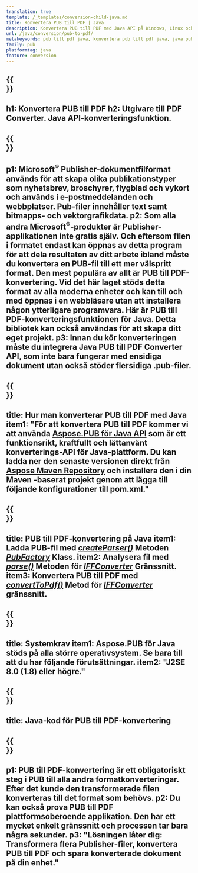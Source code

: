 ```yaml
---
translation: true
template: /_templates/conversion-child-java.md
title: Konvertera PUB till PDF | Java
description: Konvertera PUB till PDF med Java API på Windows, Linux och Mac OS X. Utgivarkonverteringsfunktion som är lätt att integrera i din egen lösning.
url: /java/conversion/pub-to-pdf/
metakeywords: pub till pdf java, konvertera pub till pdf java, java pub till pdf, utgivare till pdf java
family: pub
platformtag: java
feature: conversion
---
```


{{<section banner>}}
---
h1: Konvertera PUB till PDF
h2: Utgivare till PDF Converter. Java API-konverteringsfunktion.
---

{{<section overview>}}
---
p1: Microsoft<sup>®</sup> Publisher-dokumentfilformat används för att skapa olika publikationstyper som nyhetsbrev, broschyrer, flygblad och vykort och används i e-postmeddelanden och webbplatser. Pub-filer innehåller text samt bitmapps- och vektorgrafikdata.
p2: Som alla andra Microsoft<sup>®</sup>-produkter är Publisher-applikationen inte gratis själv. Och eftersom filen i formatet endast kan öppnas av detta program för att dela resultaten av ditt arbete ibland måste du konvertera en PUB-fil till ett mer välspritt format. Den mest populära av allt är PUB till PDF-konvertering. Vid det här laget stöds detta format av alla moderna enheter och kan till och med öppnas i en webbläsare utan att installera någon ytterligare programvara. Här är PUB till PDF-konverteringsfunktionen för Java. Detta bibliotek kan också användas för att skapa ditt eget projekt.
p3: Innan du kör konverteringen måste du integrera Java PUB till PDF Converter API, som inte bara fungerar med ensidiga dokument utan också stöder flersidiga .pub-filer.
---

{{<section widget>}}
---
title: Hur man konverterar PUB till PDF med Java
item1: "För att konvertera PUB till PDF kommer vi att använda [Aspose.PUB för Java API](https://products.aspose.com/pub/java/) som är ett funktionsrikt, kraftfullt och lättanvänt konverterings-API för Java-plattform. Du kan ladda ner den senaste versionen direkt från [Aspose Maven Repository](https://repository.aspose.com/pub/) och installera den i din Maven -baserat projekt genom att lägga till följande konfigurationer till pom.xml."
---

{{<section feature1>}}
---
title: PUB till PDF-konvertering på Java
item1: Ladda PUB-fil med [*createParser()*](https://reference.aspose.com/pub/java/com.aspose.pub/PubFactory#createParser-java.lang.String-) Metoden [*PubFactory*](https://reference.aspose.com/pub/java/com.aspose.pub/PubFactory) Klass.
item2: Analysera fil med [*parse()*](https://reference.aspose.com/pub/java/com.aspose.pub/IPubParser#parse--) Metoden för [*IFFConverter*](https://reference.aspose.com/pub/java/com.aspose.pub/IPubParser) Gränssnitt.
item3: Konvertera PUB till PDF med [*convertToPdf()*](https://reference.aspose.com/pub/java/com.aspose.pub/IPdfConverter) Metod för [*IFFConverter*](https://reference.aspose.com/pub/java/com.aspose.pub/IPdfConverter) gränssnitt.
---

{{<section feature2>}}
---
title: Systemkrav
item1: Aspose.PUB för Java stöds på alla större operativsystem. Se bara till att du har följande förutsättningar.
item2: "J2SE 8.0 (1.8) eller högre."
---

{{<section codeexample>}}
---
title: Java-kod för PUB till PDF-konvertering
---

{{<section summary>}}
---
p1: PUB till PDF-konvertering är ett obligatoriskt steg i PUB till alla andra formatkonverteringar. Efter det kunde den transformerade filen konverteras till det format som behövs.
p2: Du kan också prova PUB till PDF plattformsoberoende applikation. Den har ett mycket enkelt gränssnitt och processen tar bara några sekunder.
p3: "Lösningen låter dig: Transformera flera Publisher-filer, konvertera PUB till PDF och spara konverterade dokument på din enhet."
---